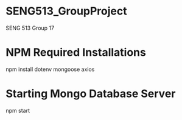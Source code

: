 # SENG513_GroupProject

SENG 513 Group 17

# NPM Required Installations

npm install dotenv mongoose axios

# Starting Mongo Database Server

npm start
